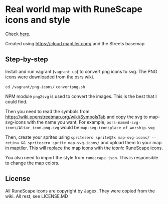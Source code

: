 # Real world map with RuneScape icons and style

Check [here](https://api.maptiler.com/maps/e06a456c-3177-4bd3-adf6-dcb686a829e7/?key=7mHfXNiy4Wv2L5TPgLZk#14.4/51.49753/-0.12252).



Created using https://cloud.maptiler.com/ and the Streets basemap

## Step-by-step

Install and run vagrant (`vagrant up`) to convert png icons to svg. The PNG icons were downloaded from the osrs wiki.

`cd /vagrant/png-icons/`
`convertpng.sh`

NPM module `png2svg` is used to convert the images. This is the best that I could find.

Then you need to read the symbols from https://wiki.openstreetmap.org/wiki/SymbolsTab and  copy the svg to map-svg-icons with the name you want. For example, `osrs-named-svg-icons/Altar_icon.png.svg` would be `map-svg-iconsplace_of_worship.svg`

Then, create your sprites using `spritezero sprite@2x map-svg-icons/ --retina && spritezero sprite map-svg-icons/` and upload them to your map in maptiler. This will replace the map icons with the _iconic_ RuneScape icons.

You also need to import the style from `runescape.json`. This is responsible to change the map colors.

## License

All RuneScape icons are copyright by Jagex. They were copied from the wiki. All rest, see LICENSE.MD




